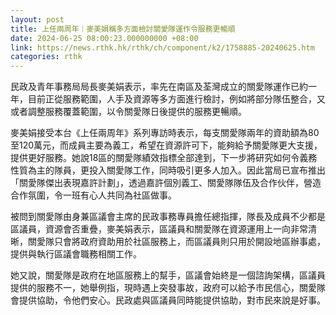```yaml
---
layout: post
title: 上任兩周年｜麥美娟稱多方面檢討關愛隊運作令服務更暢順
date: 2024-06-25 08:00:23.000000000 +08:00
link: https://news.rthk.hk/rthk/ch/component/k2/1758885-20240625.htm
categories: rthk
---
```


民政及青年事務局局長麥美娟表示，率先在南區及荃灣成立的關愛隊運作已約一年，目前正從服務範圍，人手及資源等多方面進行檢討，例如將部分隊伍整合，又或者調整服務覆蓋範圍，以令關愛隊日後提供的服務更暢順。

麥美娟接受本台《上任兩周年》系列專訪時表示，每支關愛隊兩年的資助額為80至120萬元，而成員主要為義工，希望在資源許可下，能夠給予關愛隊更大支援，提供更好服務。她說18區的關愛隊績效指標全部達到，下一步將研究如何令義務性質為主的隊員，更投入關愛隊工作，同時吸引更多人加入。因此當局已宣布推出「關愛隊傑出表現嘉許計劃」，透過嘉許個別義工、關愛隊隊伍及合作伙伴，營造合作氛圍，令一班有心人共同為社區做事。

被問到關愛隊由身兼區議會主席的民政事務專員擔任總指揮，隊長及成員不少都是區議員，資源會否重疊，麥美娟表示，區議員和關愛隊在資源運用上一向非常清晰，關愛隊只會將政府資助用於社區服務上，而區議員則只用於開設地區辦事處，提供與執行區議會職務相關工作。

她又說，關愛隊是政府在地區服務上的幫手，區議會始終是一個諮詢架構，區議員提供的服務不一，她舉例指，現時遇上突發事故，政府可以給予市民信心，關愛隊會提供協助，令他們安心。民政處與區議員同時能提供協助，對市民來說是好事。
